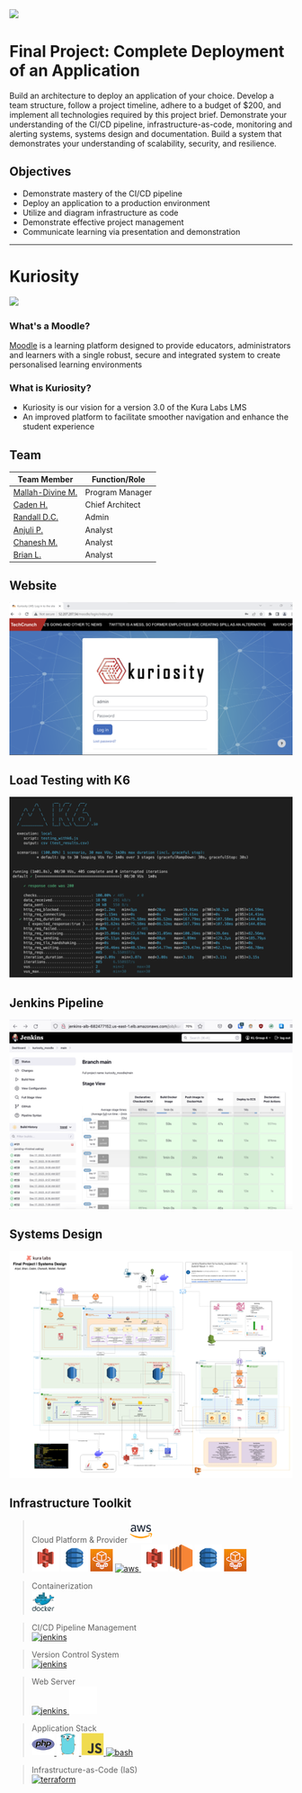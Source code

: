<img src="https://github.com/kura-labs-org/kuralabs_deployment_1/blob/main/Kuralogo.png">

# Final Project: Complete Deployment of an Application
Build an architecture to deploy an application of your choice. Develop a team structure, follow a project timeline, adhere to a budget of $200, and implement all technologies required by this project brief. Demonstrate your understanding of the CI/CD pipeline, infrastructure-as-code, monitoring and alerting systems, systems design and documentation. Build a system that demonstrates your understanding of scalability, security, and resilience.

## Objectives
- Demonstrate mastery of the CI/CD pipeline
- Deploy an application to a production environment
- Utilize and diagram infrastructure as code
- Demonstrate effective project management
- Communicate learning via presentation and demonstration

-----------------------------------------------------------------------------------------------------------------------------
# Kuriosity
<img src="https://github.com/cadenhong/kuriosity_moodle/blob/main/documentations/kuriosity-logo.png">

### What's a Moodle?
[Moodle](https://moodle.org) is a learning platform designed to provide educators, administrators and learners with a single robust, secure and integrated system to create personalised learning environments

### What is Kuriosity?
- Kuriosity is our vision for a version 3.0 of the Kura Labs LMS
- An improved platform to facilitate smoother navigation and enhance the student experience

## Team
| __Team Member__  | __Function/Role__ |
| -----------      | -----------       |
| [Mallah-Divine M.](https://github.com/mallahdiv) | Program Manager   |
| [Caden H.](https://github.com/cadenhong)       | Chief Architect   |
| [Randall D.C.](https://github.com/dacostaration) | Admin             |
| [Anjuli P.](https://github.com/AnjKura)   | Analyst |
| [Chanesh M.](https://github.com/Chaneshm)  | Analyst |
| [Brian L.](https://github.com/kura3git)      | Analyst |

## Website
![Kuriosity Website](./screenshots/kuriosity_homepage.png) 

## Load Testing with K6
![Load Testing Result](./screenshots/k6_loadtesting_results.png)

## Jenkins Pipeline
![Jenkins Pipeline Results](./screenshots/jenkins_pipeline_results.png)

## Systems Design
![Technical Diagram](./diagrams/diagram_final.png) 

## Infrastructure Toolkit 

>Cloud Platform & Provider <a href="https://aws.amazon.com" target="_blank" rel="noreferrer"> <img src="https://raw.githubusercontent.com/devicons/devicon/master/icons/amazonwebservices/amazonwebservices-original-wordmark.svg" alt="aws" width="40" height="40"/> </a> \
![](./documentation/s3_icon.png)
![](./documentation/dynamodb_icon.png)
![](./documentation/fargate-icon2.png)
<a href="https://aws.amazon.com/ecs/" target="_blank" rel="noreferrer"> <img src="https://www.vectorlogo.zone/logos/amazon_ecs/amazon_ecs-ar21.svg" alt="aws" width="40" height="40"/> </a>
![](./icons/s3_icon.png) 
![](./icons/aws-ec2-icon.png)
![](./icons/dynamodb_icon.png)
![](./icons/fargate-icon2.png)

>Containerization  \
<a href="https://www.docker.com/" target="_blank" rel="noreferrer"> <img src="https://raw.githubusercontent.com/devicons/devicon/master/icons/docker/docker-original-wordmark.svg" alt="docker" width="40" height="40"/> </a> 

 >CI/CD Pipeline Management \
 <a href="https://www.jenkins.io" target="_blank" rel="noreferrer"> <img src="https://www.vectorlogo.zone/logos/jenkins/jenkins-icon.svg" alt="jenkins" width="40" height="40"/> </a>

>Version Control System \
 <a href="https://github.com/" target="_blank" rel="noreferrer"> <img src="https://www.vectorlogo.zone/logos/github/github-ar21.svg" alt="jenkins" width="60" height="40"/> </a>

>Web Server \
 <a href="https://httpd.apache.org/" target="_blank" rel="noreferrer"> <img src="https://www.vectorlogo.zone/logos/apache/apache-ar21.svg" alt="jenkins" width="40" height="40"/> </a>
![](./icons/github-mark-white_v3.png) 

>Application Stack \
 <a href="https://www.php.net" target="_blank" rel="noreferrer"> <img src="https://raw.githubusercontent.com/devicons/devicon/master/icons/php/php-original.svg" alt="php" width="40" height="40"/> </a> <a href="https://golang.org" target="_blank" rel="noreferrer"> <img src="https://raw.githubusercontent.com/devicons/devicon/master/icons/go/go-original.svg" alt="go" width="40" height="40"/> </a> <a href="https://developer.mozilla.org/en-US/docs/Web/JavaScript" target="_blank" rel="noreferrer"> <img src="https://raw.githubusercontent.com/devicons/devicon/master/icons/javascript/javascript-original.svg" alt="javascript" width="40" height="40"/> </a> <a href="https://www.gnu.org/software/bash/" target="_blank" rel="noreferrer"> <img src="https://www.vectorlogo.zone/logos/gnu_bash/gnu_bash-icon.svg" alt="bash" width="40" height="40"/> </a>

 >Infrastructure-as-Code (IaS) \
<a href="https://www.terraform.io/" target="_blank" rel="noreferrer"> <img src="https://www.vectorlogo.zone/logos/terraformio/terraformio-icon.svg" alt="terraform" width="40" height="40"/> </a>

